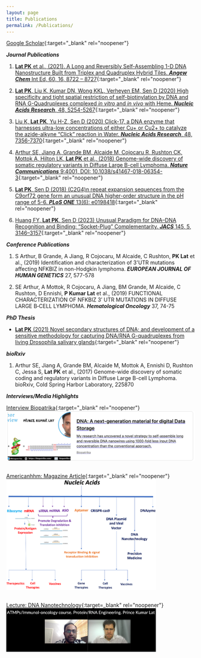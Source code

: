 ```yaml
---
layout: page
title: Publications
permalink: /Publications/
---
```

[Google Scholar](https://scholar.google.com/citations?user=JG90rZkAAAAJ&hl=en){:target="_blank" rel="noopener"}

**_Journal Publications_**

1. [**Lat PK** et al., (2021). A Long and Reversibly Self-Assembling 1-D DNA Nanostructure Built from Triplex and Quadruplex Hybrid Tiles. **_Angew Chem_** Int Ed, 60, 16, 8722 – 8727](https://onlinelibrary.wiley.com/doi/abs/10.1002/anie.202016668){:target="_blank" rel="noopener"}

2. [**Lat PK**, Liu K, Kumar DN, Wong KKL, Verheyen EM, Sen D (2020) High specificity and tight spatial restriction of self-biotinylation by DNA and RNA G-Quadruplexes complexed _in vitro_ and _in vivo_ with Heme. **_Nucleic Acids Research_**, 48, 5254-5267](https://academic.oup.com/nar/article/48/10/5254/5824605?login=false){:target="_blank" rel="noopener"}

3. [Liu K, **Lat PK**, Yu H-Z, Sen D (2020) Click-17, a DNA enzyme that harnesses ultra-low concentrations of either Cu+ or Cu2+ to catalyze the azide-alkyne “Click” reaction in Water. **_Nucleic Acids Research_**, 48, 7356-7370](https://academic.oup.com/nar/article/48/13/7356/5855639){:target="_blank" rel="noopener"}

4. [Arthur SE, Jiang A, Grande BM, Alcaide M, Cojocaru R, Rushton CK, Mottok A, Hilton LK, **Lat PK** et al., (2018) Genome-wide discovery of somatic regulatory variants in Diffuse Large B-cell Lymphoma. **_Nature Communications_** 9:4001, DOI: 10.1038/s41467-018-06354-3](https://www.nature.com/articles/s41467-018-06354-3){:target="_blank" rel="noopener"}

5. [**Lat PK**, Sen D (2018) (C2G4)n repeat expansion sequences from the C9orf72 gene form an unusual DNA higher-order structure in the pH range of 5-6. **_PLoS ONE_** 13(6): e0198418](https://journals.plos.org/plosone/article?id=10.1371/journal.pone.0198418){:target="_blank" rel="noopener"}

6. [Huang FY, **Lat PK**, Sen D (2023) Unusual Paradigm for DNA–DNA Recognition and Binding: “Socket-Plug” Complementarity. **_JACS_** 145, 5, 3146–3157](https://pubs.acs.org/doi/10.1021/jacs.2c12514){:target="_blank" rel="noopener"}


**_Conference Publications_**

1. S Arthur, B Grande, A Jiang, R Cojocaru, M Alcaide, C Rushton, **PK Lat** et al., (2019) Identification and characterization of 3'UTR mutations affecting NFKBIZ in non-Hodgkin lymphoma. **_EUROPEAN JOURNAL OF HUMAN GENETICS_**  27, 577-578

2. SE Arthur, A Mottok, R Cojocaru, A Jiang, BM Grande, M Alcaide, C Rushton, D Ennishi, **P Kumar Lat** et al., (2019) FUNCTIONAL CHARACTERIZATION OF NFKBIZ 3′ UTR MUTATIONS IN DIFFUSE LARGE B‐CELL LYMPHOMA. **_Hematological Oncology_**  37, 74-75


**_PhD Thesis_**

* [**Lat PK** (2021) Novel secondary structures of DNA; and development of a sensitive methodology for capturing DNA/RNA G-quadruplexes from living Drosophila salivary glands](https://summit.sfu.ca/item/34682){:target="_blank" rel="noopener"}


**_bioRxiv_**

1. Arthur SE, Jiang A, Grande BM, Alcaide M, Mottok A, Ennishi D, Rushton C, Jessa S, **Lat PK** et al., (2017) Genome-wide discovery of somatic coding and regulatory variants in Diffuse Large B-cell Lymphoma. bioRxiv, Cold Spring Harbor Laboratory, 225870


**_Interviews/Media Highlights_**

[Interview Biopatrika](https://biopatrika.com/2022/10/24/dna-a-next-generation-material-for-digital-data-storage/){:target="_blank" rel="noopener"}
<img src="/images/Screenshot 2022-10-27 at 12.35.16 PM.png" align="center"/>
<br>
<br>

[Americanhhm: Magazine Article](https://www.pharmafocusamerica.com/articles/advances-in-mrna-therapeutics-and-vccines){:target="_blank" rel="noopener"}
<img src="/images/Nucleic Acids.png" width="400" align="center"/>
<br>
<br>

[Lecture: DNA Nanotechnology](https://transcripts.gotomeeting.com/#/s/78c52387f42b7f5091dba3bbd4b80e9aba45c5d9fc4a059ca081e3007fd8afae){:target=_blank" rel="noopener"}
<img src="/images/DNA Nanotech.png" width="400" align="center"/>
                                            
                                     
